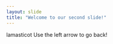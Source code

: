 ```yaml
---
layout: slide
title: "Welcome to our second slide!"
---
```

lamasticot
Use the left arrow to go back!
